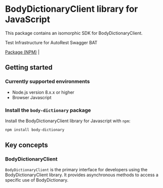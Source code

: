 # BodyDictionaryClient library for JavaScript

This package contains an isomorphic SDK for BodyDictionaryClient.

Test Infrastructure for AutoRest Swagger BAT

[Package (NPM)](https://www.npmjs.com/package/body-dictionary) |

## Getting started

### Currently supported environments

- Node.js version 8.x.x or higher
- Browser Javascript


### Install the `body-dictionary` package

Install the BodyDictionaryClient library for Javascript with `npm`:

```bash
npm install body-dictionary
```


## Key concepts

### BodyDictionaryClient

`BodyDictionaryClient` is the primary interface for developers using the BodyDictionaryClient library. It provides asynchronous methods to access a specific use of BodyDictionary.